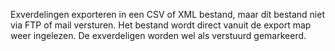 Exverdelingen exporteren in een CSV of XML bestand, maar dit bestand niet via FTP of mail versturen. Het bestand wordt direct vanuit de export map weer ingelezen. De exverdeligen worden wel als verstuurd gemarkeerd.